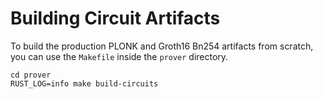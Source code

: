 # Building Circuit Artifacts

To build the production PLONK and Groth16 Bn254 artifacts from scratch, you can use the `Makefile` inside the `prover` directory.

```shell,noplayground
cd prover
RUST_LOG=info make build-circuits
```
